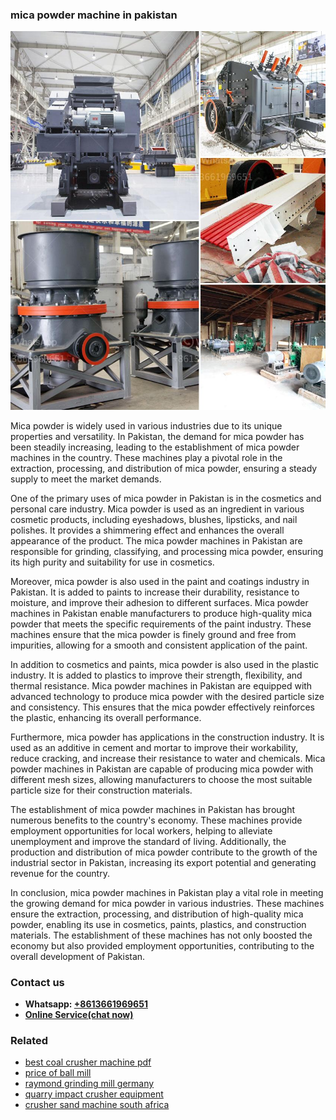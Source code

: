 <h3>mica powder machine in pakistan</h3><img src='1708498060.jpg' alt=''><p>Mica powder is widely used in various industries due to its unique properties and versatility. In Pakistan, the demand for mica powder has been steadily increasing, leading to the establishment of mica powder machines in the country. These machines play a pivotal role in the extraction, processing, and distribution of mica powder, ensuring a steady supply to meet the market demands.</p><p>One of the primary uses of mica powder in Pakistan is in the cosmetics and personal care industry. Mica powder is used as an ingredient in various cosmetic products, including eyeshadows, blushes, lipsticks, and nail polishes. It provides a shimmering effect and enhances the overall appearance of the product. The mica powder machines in Pakistan are responsible for grinding, classifying, and processing mica powder, ensuring its high purity and suitability for use in cosmetics.</p><p>Moreover, mica powder is also used in the paint and coatings industry in Pakistan. It is added to paints to increase their durability, resistance to moisture, and improve their adhesion to different surfaces. Mica powder machines in Pakistan enable manufacturers to produce high-quality mica powder that meets the specific requirements of the paint industry. These machines ensure that the mica powder is finely ground and free from impurities, allowing for a smooth and consistent application of the paint.</p><p>In addition to cosmetics and paints, mica powder is also used in the plastic industry. It is added to plastics to improve their strength, flexibility, and thermal resistance. Mica powder machines in Pakistan are equipped with advanced technology to produce mica powder with the desired particle size and consistency. This ensures that the mica powder effectively reinforces the plastic, enhancing its overall performance.</p><p>Furthermore, mica powder has applications in the construction industry. It is used as an additive in cement and mortar to improve their workability, reduce cracking, and increase their resistance to water and chemicals. Mica powder machines in Pakistan are capable of producing mica powder with different mesh sizes, allowing manufacturers to choose the most suitable particle size for their construction materials.</p><p>The establishment of mica powder machines in Pakistan has brought numerous benefits to the country's economy. These machines provide employment opportunities for local workers, helping to alleviate unemployment and improve the standard of living. Additionally, the production and distribution of mica powder contribute to the growth of the industrial sector in Pakistan, increasing its export potential and generating revenue for the country.</p><p>In conclusion, mica powder machines in Pakistan play a vital role in meeting the growing demand for mica powder in various industries. These machines ensure the extraction, processing, and distribution of high-quality mica powder, enabling its use in cosmetics, paints, plastics, and construction materials. The establishment of these machines has not only boosted the economy but also provided employment opportunities, contributing to the overall development of Pakistan.</p><h3>Contact us</h3><ul><li><strong>Whatsapp:&nbsp;<a href="https://wa.me/8613661969651">+8613661969651</a></strong></li><li><a href="https://swt.shibang-china.com/?git&amp;zhl&amp;mica powder machine in pakistan"><strong>Online Service(chat now)</strong></a></li></ul><h3>Related</h3><ul><li><a href='best coal crusher machine pdf.md'>best coal crusher machine pdf</a></li><li><a href='price of ball mill.md'>price of ball mill</a></li><li><a href='raymond grinding mill germany.md'>raymond grinding mill germany</a></li><li><a href='quarry impact crusher equipment.md'>quarry impact crusher equipment</a></li><li><a href='crusher sand machine south africa.md'>crusher sand machine south africa</a></li></ul>